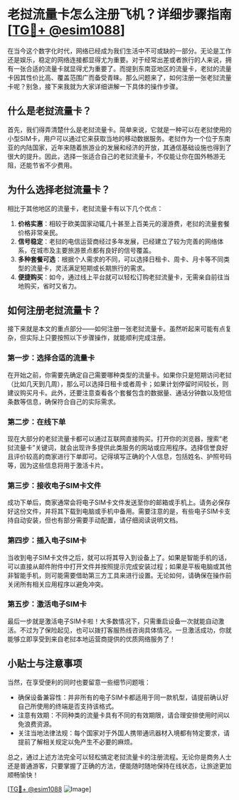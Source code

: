 # 老挝流量卡怎么注册飞机？详细步骤指南[[TG💪+ @esim1088](https://t.me/s/esim1088)]

在当今这个数字化时代，网络已经成为我们生活中不可或缺的一部分。无论是工作还是娱乐，稳定的网络连接都显得尤为重要。对于经常出差或者旅行的人来说，拥有一张合适的流量卡就显得尤为重要了。而提到东南亚地区的流量卡，老挝的流量卡因其性价比高、覆盖范围广而备受青睐。那么问题来了，如何注册一张老挝流量卡呢？别急，接下来我就为大家详细讲解一下具体的操作步骤。

## 什么是老挝流量卡？

首先，我们得弄清楚什么是老挝流量卡。简单来说，它就是一种可以在老挝使用的小型SIM卡，用户可以通过它来获取当地的移动数据服务。老挝作为一个位于东南亚的内陆国家，近年来随着旅游业的发展和经济的开放，其通信基础设施也得到了很大的提升。因此，选择一张适合自己的老挝流量卡，不仅能让你在国外畅游无阻，还能节省不少费用。

## 为什么选择老挝流量卡？

相比于其他地区的流量卡，老挝流量卡有以下几个优点：

1. **价格实惠**：相较于欧美国家动辄几十甚至上百美元的漫游费，老挝的流量套餐价格非常亲民。
2. **信号稳定**：老挝的电信运营商经过多年发展，已经建立了较为完善的网络体系，在城市及主要旅游景点都有良好的信号覆盖。
3. **多种套餐可选**：根据个人需求的不同，可以选择日租卡、周卡、月卡等不同类型的流量卡，灵活满足短期或长期旅行的需求。
4. **便捷购买**：如今，通过线上平台就可以轻松订购老挝流量卡，无需亲自前往当地购买，省时又省力。

## 如何注册老挝流量卡？

接下来就是本文的重点部分——如何注册一张老挝流量卡。虽然听起来可能有点复杂，但实际上只要按照以下步骤操作，就能顺利完成注册。

### 第一步：选择合适的流量卡

在开始之前，你需要先确定自己需要哪种类型的流量卡。如果你只是短期访问老挝（比如几天到几周），那么可以选择日租卡或者周卡；如果计划停留时间较长，则建议购买月卡。此外，还要注意查看各个套餐包含的数据量、通话分钟数以及短信条数等信息，确保符合自己的实际需求。

### 第二步：在线下单

现在大部分的老挝流量卡都可以通过互联网直接购买。打开你的浏览器，搜索“老挝流量卡”关键词，就会出现许多提供此类服务的网站或应用程序。选择信誉良好且评价较高的商家进行下单即可。记得填写正确的个人信息，包括姓名、护照号码等，因为这些信息将用于激活卡片。

### 第三步：接收电子SIM卡文件

成功下单后，商家通常会将电子SIM卡文件发送至你的邮箱或手机上。请务必保存好这份文件，并将其下载到电脑或手机中备用。需要注意的是，有些电子SIM卡支持自动安装，但也有部分需要手动配置，请仔细阅读说明文档。

### 第四步：插入电子SIM卡

当收到电子SIM卡文件之后，就可以将其导入到设备上了。如果是智能手机的话，可以直接从邮件附件中打开文件并按照提示完成安装过程；如果是平板电脑或其他非智能手机，则可能需要借助第三方工具来进行设置。无论如何，请确保在操作前关闭所有相关应用程序以避免冲突。

### 第五步：激活电子SIM卡

最后一步就是激活电子SIM卡啦！大多数情况下，只需重启设备一次就能自动激活。不过为了保险起见，也可以拨打客服热线咨询具体情况。一旦激活成功，你就能够立即享受到来自老挝本地运营商提供的优质网络服务了！

## 小贴士与注意事项

当然，在享受便利的同时也要留意一些细节问题哦：

- 确保设备兼容性：并非所有的电子SIM卡都适用于同一款机型，请提前确认好自己所使用的终端是否支持该格式。
- 注意有效期：不同种类的流量卡具有不同的有效期限，请合理安排使用时间以免浪费资源。
- 关注当地法律法规：每个国家对于外国人携带通讯器材入境都有特定要求，请提前了解相关规定以免产生不必要的麻烦。

总之，通过上述方法完全可以轻松搞定老挝流量卡的注册流程。无论你是商务人士还是普通游客，只要掌握了正确的方法，便能随时随地保持在线状态，让旅途更加顺畅愉快！

[[TG💪+ @esim1088](https://t.me/s/esim1088) ![Image](https://i.postimg.cc/4NQfJmqS/Snipaste-2025-05-13-00-14-12.png)]